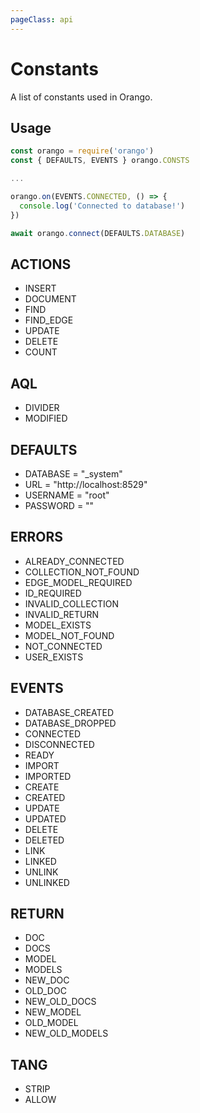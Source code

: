 ```yaml
---
pageClass: api
---
```


# Constants

A list of constants used in Orango.

## Usage

```js
const orango = require('orango')
const { DEFAULTS, EVENTS } orango.CONSTS

...

orango.on(EVENTS.CONNECTED, () => {
  console.log('Connected to database!')
})

await orango.connect(DEFAULTS.DATABASE)
```

## ACTIONS

* INSERT
* DOCUMENT
* FIND
* FIND_EDGE
* UPDATE
* DELETE
* COUNT

## AQL

* DIVIDER
* MODIFIED

## DEFAULTS

* DATABASE = "_system"
* URL = "http://localhost:8529"
* USERNAME = "root"
* PASSWORD = ""

## ERRORS

* ALREADY_CONNECTED
* COLLECTION_NOT_FOUND
* EDGE_MODEL_REQUIRED
* ID_REQUIRED
* INVALID_COLLECTION
* INVALID_RETURN
* MODEL_EXISTS
* MODEL_NOT_FOUND
* NOT_CONNECTED
* USER_EXISTS

## EVENTS

* DATABASE_CREATED
* DATABASE_DROPPED
* CONNECTED
* DISCONNECTED
* READY
* IMPORT
* IMPORTED
* CREATE
* CREATED
* UPDATE
* UPDATED
* DELETE
* DELETED
* LINK
* LINKED
* UNLINK
* UNLINKED

## RETURN

* DOC
* DOCS
* MODEL
* MODELS
* NEW_DOC
* OLD_DOC
* NEW_OLD_DOCS
* NEW_MODEL
* OLD_MODEL
* NEW_OLD_MODELS

## TANG

* STRIP
* ALLOW